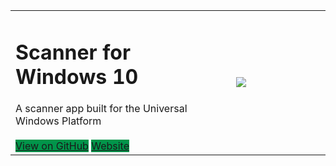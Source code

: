<table width="100%">
  <tr>
    <td width="70%">
      <h1>Scanner for Windows 10</h1>
      A scanner app built for the Universal Windows Platform
      <br><br>
      <a href="https://github.com/simon-knuth/scanner/" class="btn" style='background:#00954A'>View on GitHub</a>
      <a href="http://simon-knuth.github.io/scanner" class="btn" style='background:#00954A'>Website</a>
    </td>
    <td width="30%">
      <a href="https://www.microsoft.com/store/apps/9N438MZHD3ZF"><img src="https://i.imgur.com/aAWYhvm.png"/></a>
    </td>
  </tr>
</table>
